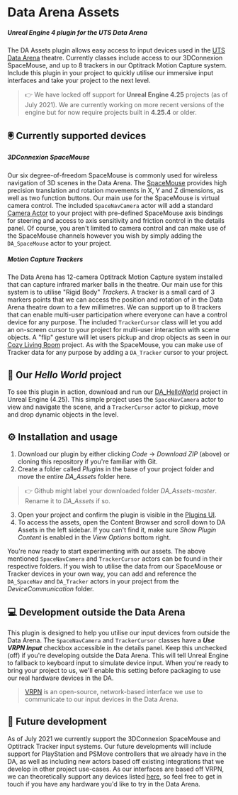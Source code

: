 # Data Arena Assets

##### Unreal Engine 4 plugin for the UTS Data Arena
The DA Assets plugin allows easy access to input devices used in the [UTS Data Arena](https://dataarena.net) theatre. Currently classes include access to our 3DConnexion SpaceMouse, and up to 8 trackers in our Optitrack Motion Capture system. Include this plugin in your project to quickly utilise our immersive input interfaces and take your project to the next level.

> 👉 We have locked off support for **Unreal Engine 4.25** projects (as of July 2021). We are currently working on more recent versions of the engine but for now require projects built in **4.25.4** or older.

## 🖲 Currently supported devices

##### 3DConnexion SpaceMouse
Our six degree-of-freedom SpaceMouse is commonly used for wireless navigation of 3D scenes in the Data Arena. The [SpaceMouse](https://3dconnexion.com/uk/product/spacemouse-wireless/) provides high precision translation and rotation movements in X, Y and Z dimensions, as well as two function buttons. Our main use for the SpaceMouse is virtual camera control. The included `SpaceNavCamera` actor will add a standard [Camera Actor](https://docs.unrealengine.com/4.26/en-US/Basics/Actors/CameraActors/) to your project with pre-defined SpaceMouse axis bindings for steering and access to axis sensitivity and friction control in the details panel. Of course, you aren't limited to camera control and can make use of the SpaceMouse channels however you wish by simply adding the `DA_SpaceMouse` actor to your project.

##### Motion Capture Trackers
The Data Arena has 12-camera Optitrack Motion Capture system installed that can capture infrared marker balls in the theatre. Our main use for this system is to utilise "Rigid Body" *Trackers*. A tracker is a small card of 3 markers points that we can access the position and rotation of in the Data Arena theatre down to a few millimetres. We can support up to 8 trackers that can enable multi-user participation where everyone can have a control device for any purpose. The included `TrackerCursor` class will let you add an on-screen cursor to your project for multi-user interaction with scene objects. A "flip" gesture will let users pickup and drop objects as seen in our [Cozy Living Room](https://dataarena.net/projects/cozy-living-room) project. As with the SpaceMouse, you can make use of Tracker data for any purpose by adding a `DA_Tracker` cursor to your project.


## 👋 Our *Hello World* project
To see this plugin in action, download and run our [DA_HelloWorld](https://github.com/UTSDataArena/DA_HelloWorld) project in Unreal Engine (4.25). This simple project uses the `SpaceNavCamera` actor to view and navigate the scene, and a `TrackerCursor` actor to pickup, move and drop dynamic objects in the level.

## ⚙️ Installation and usage
1. Download our plugin by either clicking *Code* → *Download ZIP* (above) or cloning this repository if you're familiar with Git.
2. Create a folder called *Plugins* in the base of your project folder and move the entire *DA_Assets* folder here.
> 👉 Github might label your downloaded folder *DA_Assets-master*. Rename it to *DA_Assets* if so.

3. Open your project and confirm the plugin is visible in the [Plugins UI](https://docs.unrealengine.com/4.26/en-US/ProductionPipelines/Plugins/).
4. To access the assets, open the Content Browser and scroll down to DA Assets in the left sidebar. If you can't find it, make sure *Show Plugin Content* is enabled in the *View Options* bottom right.

You're now ready to start experimenting with our assets. The above mentioned `SpaceNavCamera` and `TrackerCursor` actors can be found in their respective folders. If you wish to utilise the data from our SpaceMouse or Tracker devices in your own way, you can add and reference the `DA_SpaceNav` and `DA_Tracker` actors in your project from the *DeviceCommunication* folder.

## 💻 Development outside the Data Arena
This plugin is designed to help you utilise our input devices from outside the Data Arena. The `SpaceNavCamera` and `TrackerCursor` classes have a ***Use VRPN Input*** checkbox accessible in the details panel. Keep this unchecked (off) if you're developing outside the Data Arena. This will tell Unreal Engine to fallback to keyboard input to simulate device input. When you're ready to bring your project to us, we'll enable this setting before packaging to use our real hardware devices in the DA.

> [VRPN](https://github.com/vrpn/vrpn/wiki) is an open-source, network-based interface we use to communicate to our input devices in the Data Arena.

## 🚀 Future development
As of July 2021 we currently support the 3DConnexion SpaceMouse and Optitrack Tracker input systems. Our future developments will include support for PlayStation and PSMove controllers that we already have in the DA, as well as including new actors based off existing integrations that we develop in other project use-cases. As our interfaces are based off VRPN, we can theoretically support any devices listed [here](https://github.com/vrpn/vrpn/wiki/Available-hardware-devices), so feel free to get in touch if you have any hardware you'd like to try in the Data Arena.

